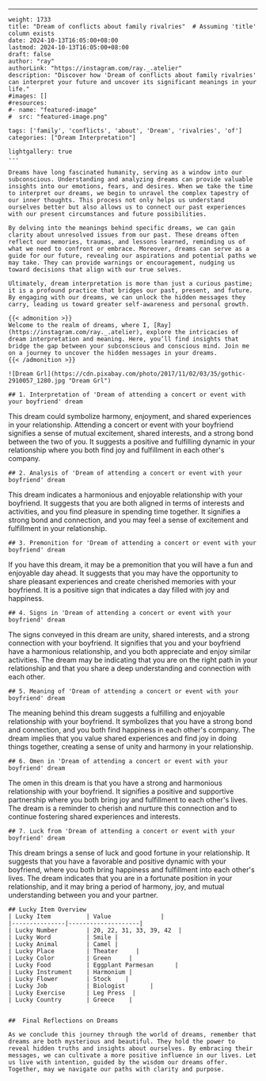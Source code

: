---
    weight: 1733
    title: "Dream of conflicts about family rivalries"  # Assuming 'title' column exists
    date: 2024-10-13T16:05:00+08:00
    lastmod: 2024-10-13T16:05:00+08:00
    draft: false
    author: "ray"
    authorLink: "https://instagram.com/ray._.atelier"
    description: "Discover how 'Dream of conflicts about family rivalries' can interpret your future and uncover its significant meanings in your life."
    #images: []
    #resources:
    #- name: "featured-image"
    #  src: "featured-image.png"
    
    tags: ['family', 'conflicts', 'about', 'Dream', 'rivalries', 'of']
    categories: ["Dream Interpretation"]
    
    lightgallery: true
    ---
    
    Dreams have long fascinated humanity, serving as a window into our subconscious. Understanding and analyzing dreams can provide valuable insights into our emotions, fears, and desires. When we take the time to interpret our dreams, we begin to unravel the complex tapestry of our inner thoughts. This process not only helps us understand ourselves better but also allows us to connect our past experiences with our present circumstances and future possibilities.
    
    By delving into the meanings behind specific dreams, we can gain clarity about unresolved issues from our past. These dreams often reflect our memories, traumas, and lessons learned, reminding us of what we need to confront or embrace. Moreover, dreams can serve as a guide for our future, revealing our aspirations and potential paths we may take. They can provide warnings or encouragement, nudging us toward decisions that align with our true selves.
    
    Ultimately, dream interpretation is more than just a curious pastime; it is a profound practice that bridges our past, present, and future. By engaging with our dreams, we can unlock the hidden messages they carry, leading us toward greater self-awareness and personal growth.
    
    {{< admonition >}}
    Welcome to the realm of dreams, where I, [Ray](https://instagram.com/ray._.atelier), explore the intricacies of dream interpretation and meaning. Here, you’ll find insights that bridge the gap between your subconscious and conscious mind. Join me on a journey to uncover the hidden messages in your dreams.
    {{< /admonition >}}
    
    ![Dream Grl](https://cdn.pixabay.com/photo/2017/11/02/03/35/gothic-2910057_1280.jpg "Dream Grl")
    
    ## 1. Interpretation of 'Dream of attending a concert or event with your boyfriend' dream
    
This dream could symbolize harmony, enjoyment, and shared experiences in your relationship. Attending a concert or event with your boyfriend signifies a sense of mutual excitement, shared interests, and a strong bond between the two of you. It suggests a positive and fulfilling dynamic in your relationship where you both find joy and fulfillment in each other's company.
    
    ## 2. Analysis of 'Dream of attending a concert or event with your boyfriend' dream
    
This dream indicates a harmonious and enjoyable relationship with your boyfriend. It suggests that you are both aligned in terms of interests and activities, and you find pleasure in spending time together. It signifies a strong bond and connection, and you may feel a sense of excitement and fulfillment in your relationship.
    
    ## 3. Premonition for 'Dream of attending a concert or event with your boyfriend' dream
    
If you have this dream, it may be a premonition that you will have a fun and enjoyable day ahead. It suggests that you may have the opportunity to share pleasant experiences and create cherished memories with your boyfriend. It is a positive sign that indicates a day filled with joy and happiness.
    
    ## 4. Signs in 'Dream of attending a concert or event with your boyfriend' dream
    
The signs conveyed in this dream are unity, shared interests, and a strong connection with your boyfriend. It signifies that you and your boyfriend have a harmonious relationship, and you both appreciate and enjoy similar activities. The dream may be indicating that you are on the right path in your relationship and that you share a deep understanding and connection with each other.
    
    ## 5. Meaning of 'Dream of attending a concert or event with your boyfriend' dream
    
The meaning behind this dream suggests a fulfilling and enjoyable relationship with your boyfriend. It symbolizes that you have a strong bond and connection, and you both find happiness in each other's company. The dream implies that you value shared experiences and find joy in doing things together, creating a sense of unity and harmony in your relationship.
    
    ## 6. Omen in 'Dream of attending a concert or event with your boyfriend' dream
    
The omen in this dream is that you have a strong and harmonious relationship with your boyfriend. It signifies a positive and supportive partnership where you both bring joy and fulfillment to each other's lives. The dream is a reminder to cherish and nurture this connection and to continue fostering shared experiences and interests.
    
    ## 7. Luck from 'Dream of attending a concert or event with your boyfriend' dream
    
This dream brings a sense of luck and good fortune in your relationship. It suggests that you have a favorable and positive dynamic with your boyfriend, where you both bring happiness and fulfillment into each other's lives. The dream indicates that you are in a fortunate position in your relationship, and it may bring a period of harmony, joy, and mutual understanding between you and your partner.
    
    ## Lucky Item Overview
    | Lucky Item          | Value              |
    |---------------|--------------------|
    | Lucky Number        | 20, 22, 31, 33, 39, 42  |
    | Lucky Word          | Smile |
    | Lucky Animal        | Camel |
    | Lucky Place         | Theater     |
    | Lucky Color         | Green     |
    | Lucky Food          | Eggplant Parmesan      |
    | Lucky Instrument    | Harmonium |
    | Lucky Flower        | Stock    |
    | Lucky Job           | Biologist       |
    | Lucky Exercise      | Leg Press  |
    | Lucky Country       | Greece    |
    
    
    ##  Final Reflections on Dreams
    
    As we conclude this journey through the world of dreams, remember that dreams are both mysterious and beautiful. They hold the power to reveal hidden truths and insights about ourselves. By embracing their messages, we can cultivate a more positive influence in our lives. Let us live with intention, guided by the wisdom our dreams offer. Together, may we navigate our paths with clarity and purpose.
    
